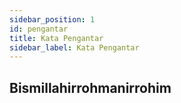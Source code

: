```yaml
---
sidebar_position: 1
id: pengantar
title: Kata Pengantar
sidebar_label: Kata Pengantar
---
```

## Bismillahirrohmanirrohim

